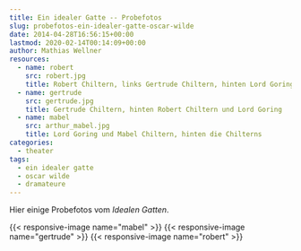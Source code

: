 ```yaml
---
title: Ein idealer Gatte -- Probefotos
slug: probefotos-ein-idealer-gatte-oscar-wilde
date: 2014-04-28T16:56:15+00:00
lastmod: 2020-02-14T00:14:09+00:00
author: Mathias Wellner
resources:
  - name: robert
    src: robert.jpg
    title: Robert Chiltern, links Gertrude Chiltern, hinten Lord Goring
  - name: gertrude
    src: gertrude.jpg
    title: Gertrude Chiltern, hinten Robert Chiltern und Lord Goring
  - name: mabel
    src: arthur_mabel.jpg
    title: Lord Goring und Mabel Chiltern, hinten die Chilterns
categories:
  - theater
tags:
  - ein idealer gatte
  - oscar wilde
  - dramateure
---
```

Hier einige Probefotos vom _Idealen Gatten_.
<!--more-->

{{< responsive-image name="mabel" >}}
{{< responsive-image name="gertrude" >}}
{{< responsive-image name="robert" >}}
